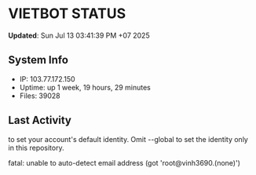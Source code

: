 # VIETBOT STATUS
**Updated**: Sun Jul 13 03:41:39 PM +07 2025

## System Info
- IP: 103.77.172.150
- Uptime: up 1 week, 19 hours, 29 minutes
- Files: 39028

## Last Activity

to set your account's default identity.
Omit --global to set the identity only in this repository.

fatal: unable to auto-detect email address (got 'root@vinh3690.(none)')
